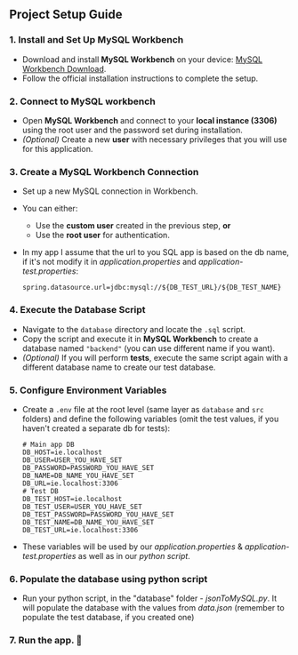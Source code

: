 ## Project Setup Guide

### 1. Install and Set Up MySQL Workbench
- Download and install **MySQL Workbench** on your device: [MySQL Workbench Download](https://dev.mysql.com/downloads/workbench/).  
- Follow the official installation instructions to complete the setup.

### 2. Connect to MySQL workbench
- Open **MySQL Workbench** and connect to your **local instance (3306)** using the root user and the password set during installation.
- *(Optional)* Create a new **user** with necessary privileges that you will use for this application.

### 3. Create a MySQL Workbench Connection
- Set up a new MySQL connection in Workbench.
- You can either:
    - Use the **custom user** created in the previous step, **or**
    - Use the **root user** for authentication.

- In my app I assume that the url to you SQL app is based on the db name, if it's not modify it in *application.properties* and *application-test.properties*:

   ```properties
   spring.datasource.url=jdbc:mysql://${DB_TEST_URL}/${DB_TEST_NAME}
   ```
### 4. Execute the Database Script
- Navigate to the `database` directory and locate the `.sql` script.
- Copy the script and execute it in **MySQL Workbench** to create a database named `"backend"` (you can use different name if you want).
- *(Optional)* If you will perform **tests**, execute the same script again with a different database name to create our test database.

### 5. Configure Environment Variables
- Create a `.env` file at the root level (same layer as `database` and `src` folders) and define the following variables (omit the test values, if you haven't created a separate db for tests):
    ```dotenv
    # Main app DB  
    DB_HOST=ie.localhost
    DB_USER=USER_YOU_HAVE_SET
    DB_PASSWORD=PASSWORD_YOU_HAVE_SET
    DB_NAME=DB_NAME_YOU_HAVE_SET
    DB_URL=ie.localhost:3306
    # Test DB   
    DB_TEST_HOST=ie.localhost
    DB_TEST_USER=USER_YOU_HAVE_SET
    DB_TEST_PASSWORD=PASSWORD_YOU_HAVE_SET
    DB_TEST_NAME=DB_NAME_YOU_HAVE_SET
    DB_TEST_URL=ie.localhost:3306
    
    ```
- These variables will be used by our *application.properties* & *application-test.properties* as well as in our *python script*.
### 6. Populate the database using python script
- Run your python script, in the "database" folder - *jsonToMySQL.py*. It will populate the database with the  values from *data.json* (remember to populate the test database, if you created one)
### 7. Run the app. 🚀 